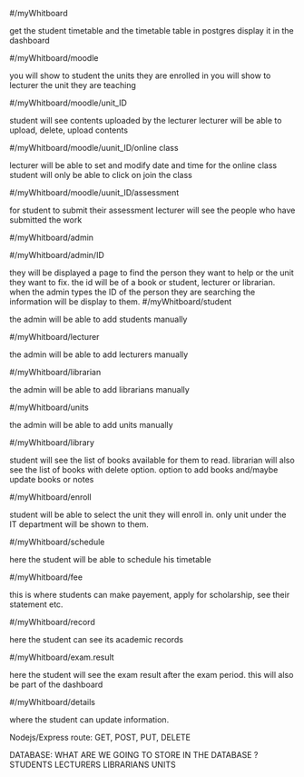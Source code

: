 #/myWhitboard

get the student timetable and the timetable table in postgres
display it in the dashboard

#/myWhitboard/moodle

you will show to student the units they are enrolled in
you will show to lecturer the unit they are teaching

#/myWhitboard/moodle/unit_ID

student will see contents uploaded by the lecturer
lecturer will be able to upload, delete, upload contents

#/myWhitboard/moodle/uunit_ID/online class

lecturer will be able to set and modify date and time for the online class
student will only be able to click on join the class 

#/myWhitboard/moodle/uunit_ID/assessment 

for student to submit their assessment 
lecturer will see the people who have submitted the work

#/myWhitboard/admin

#/myWhitboard/admin/ID

they will be displayed a page to find the person they want to help
or the unit they want to fix. the id will be of a book or student, lecturer or librarian. 
when the admin types the ID of the person they are searching the information will be display to them. 
#/myWhitboard/student

the admin will be able to add students manually

#/myWhitboard/lecturer

the admin will be able to add lecturers manually

#/myWhitboard/librarian

the admin will be able to add librarians manually

#/myWhitboard/units

the admin will be able to add units manually

#/myWhitboard/library

student will see the list of books available for them to read. 
librarian will also see the list of books with delete option. option to add books and/maybe update books or notes

#/myWhitboard/enroll

student will be able to select the unit they will enroll in. 
only unit under the IT department will be shown to them. 

#/myWhitboard/schedule

here the student will be able to schedule his timetable

#/myWhitboard/fee

this is where students can make payement, apply for scholarship, see their statement etc. 

#/myWhitboard/record

here the student can see its academic records

#/myWhitboard/exam.result

here the student will see the exam result after the exam period. this will also be part of the dashboard

#/myWhitboard/details

where the student can update information. 

Nodejs/Express route: GET, POST, PUT, DELETE

DATABASE: 
WHAT ARE WE GOING TO STORE IN THE DATABASE ? 
STUDENTS
LECTURERS
LIBRARIANS
UNITS





